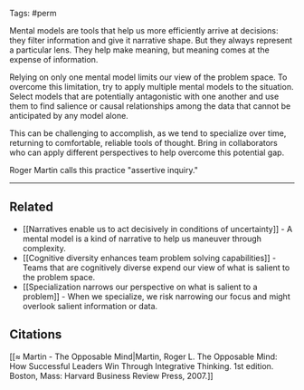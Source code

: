 Tags: #perm 

Mental models are tools that help us more efficiently arrive at decisions: they filter information and give it narrative shape. But they always represent a particular lens. They help make meaning, but meaning comes at the expense of information. 

Relying on only one mental model limits our view of the problem space. To overcome this limitation, try to apply multiple mental models to the situation. Select models that are potentially antagonistic with one another and use them to find salience or causal relationships among the data that cannot be anticipated by any model alone. 

This can be challenging to accomplish, as we tend to specialize over time, returning to comfortable, reliable tools of thought. Bring in collaborators who can apply different perspectives to help overcome this potential gap. 

Roger Martin calls this practice "assertive inquiry."

---
## Related
- [[Narratives enable us to act decisively in conditions of uncertainty]] - A mental model is a kind of narrative to help us maneuver through complexity. 
- [[Cognitive diversity enhances team problem solving capabilities]] - Teams that are cognitively diverse expend our view of what is salient to the problem space.
- [[Specialization narrows our perspective on what is salient to a problem]] - When we specialize, we risk narrowing our focus and might overlook salient information or data.

## Citations
[[≈ Martin - The Opposable Mind|Martin, Roger L. The Opposable Mind: How Successful Leaders Win Through Integrative Thinking. 1st edition. Boston, Mass: Harvard Business Review Press, 2007.]]
